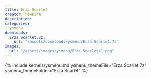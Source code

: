 ```yaml
---
title: Erza Scarlet
creator: newkira
description: 
categories:
- ysmenu
downloads:
  Erza Scarlet.7z:
    url: "/assets/downloads/ysmenu/Erza Scarlet.7z"
images:
- url: "/assets/images/ysmenu/Erza Scarlet/1.png"
---
```


{% include kernels/ysmenu.md ysmenu_themeFile="Erza Scarlet.7z" ysmenu_themeFolder="Erza Scarlet" %}
